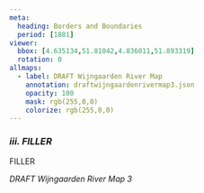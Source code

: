 ```yaml
---
meta:
  heading: Borders and Boundaries
  period: [1881]
viewer:
  bbox: [4.635134,51.81042,4.836011,51.893319]
  rotation: 0
allmaps:
  - label: DRAFT Wijngaarden River Map
    annotation: draftwijngaardenrivermap3.json
    opacity: 100
    mask: rgb(255,0,0)
    colorize: rgb(255,0,0)
---
```


### _iii.    FILLER_

FILLER

_DRAFT Wijngaarden River Map 3_
